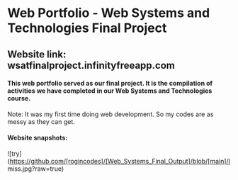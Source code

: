 # Web Portfolio - Web Systems and Technologies Final Project
## Website link: wsatfinalproject.infinityfreeapp.com
#### This web portfolio served as our final project. It is the compilation of activities we have completed in our Web Systems and Technologies course.

Note: It was my first time doing web development. So my codes are as messy as they can get.

#### Website snapshots:
![try](https://github.com/[rogincodes]/[Web_Systems_Final_Output]/blob/[main]/I miss.jpg?raw=true)
